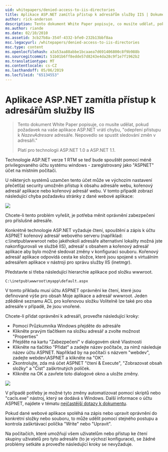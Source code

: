```yaml
---
uid: whitepapers/denied-access-to-iis-directories
title: Aplikace ASP.NET zamítla přístup k adresářům služby IIS | Dokumentace Microsoftu
author: rick-anderson
description: Tento dokument White Paper popisuje, co musíte udělat, pokud požadavek na vaše aplikace ASP.NET vrátí chyba "přístup byl odepřen do DirectoryName. Nepovedlo se s...
ms.author: riande
ms.date: 02/10/2010
ms.assetid: 3cb27b8a-354f-4332-bfe0-232b13bbf8aa
msc.legacyurl: /whitepapers/denied-access-to-iis-directories
msc.type: content
ms.openlocfilehash: a3a53aa88abbe1bcaaea7d691406800c8f9b988b
ms.sourcegitcommit: 51b01b6ff8edde57d8243e4da28c9f1e7f1962b2
ms.translationtype: MT
ms.contentlocale: cs-CZ
ms.lasthandoff: 05/06/2019
ms.locfileid: "65134553"
---
```

# <a name="aspnet-denied-access-to-iis-directories"></a>Aplikace ASP.NET zamítla přístup k adresářům služby IIS

> Tento dokument White Paper popisuje, co musíte udělat, pokud požadavek na vaše aplikace ASP.NET vrátí chybu, "odepření přístupu k *NazevAdresare* adresáře. Nepovedlo se spustit sledování změn v adresáři."
> 
> Platí pro technologii ASP.NET 1.0 a ASP.NET 1.1.

Technologie ASP.NET verze 1 RTM se teď bude spouštět pomocí méně privilegovaného účtu systému windows - zaregistrovaný jako "ASPNET" účet na místním počítači.

U některých systémů uzamčen tento účet může ve výchozím nastavení přečetl(a) security umožněn přístup k obsahu adresáře webu, kořenový adresář aplikace nebo kořenový adresář webu. V tomto případě zobrazí následující chyba požadavku stránky z dané webové aplikace:

![](denied-access-to-iis-directories/_static/image1.jpg)

Chcete-li tento problém vyřešit, je potřeba měnit oprávnění zabezpečení pro příslušné adresáře.

Konkrétně technologie ASP.NET vyžaduje čtení, spouštění a zápis k účtu ASPNET kořenový adresář webového serveru (například: c:\inetpub\wwwroot nebo jakéhokoli adresáře alternativní lokality možná jste nakonfigurovali ve službě IIS), adresář s obsahem a kořenový adresář aplikace aby bylo možné sledovat změny v konfiguraci souboru. Kořenový adresář aplikace odpovídá cesta ke složce, které jsou spojené s virtuálním adresářem aplikace v nástroji pro správu služby IIS (inetmgr).

Představte si třeba následující hierarchie aplikace pod složku wwwroot.

`C:\inetpub\wwwroot\myapp\default.aspx`

V tomto příkladu musí účtu ASPNET oprávnění ke čtení, které jsou definované výše pro obsah Moje aplikace a adresář wwwroot. Jeden zděděné seznamu ACL pro kořenovou složku Volitelně lze také pro oba adresáře v případě, že jsou vnořené.

Chcete-li přidat oprávnění k adresáři, proveďte následující kroky:

- Pomocí Průzkumníka Windows přejděte do adresáře
- Klikněte pravým tlačítkem na složku adresář a zvolte možnost "Properties"
- Přejděte na kartu "Zabezpečení" v dialogovém okně Vlastnosti
- Klikněte na tlačítko "Přidat" a zadejte název počítače, za nímž následuje název účtu ASPNET. Například by na počítači s názvem "webdev", zadejte webdev\ASPNET a klikněte na "OK".
- Zkontrolujte, zda má účet ASPNET "čtení &amp; Execute", "Zobrazovat obsah složky" a "Číst" zaškrtnutých políček.
- Klikněte na OK a zavřete toto dialogové okno a uložte změny.

![](denied-access-to-iis-directories/_static/image2.jpg)

V případě potřeby je možné tyto změny automatizovat pomocí skriptů nebo "cacls.exe" nástroj, který se dodává s Windows. Další informace o účtu ASPNET, najdete v tématu [nejčastější dotazy k dokumentu](https://go.microsoft.com/fwlink/?LinkId=5828).

Pokud dané webové aplikace spoléhá na zápis nebo upravit oprávnění do konkrétní složky nebo souboru, to může udělit pomocí stejného postupu a kontrola zaškrtávací políčka "Write" nebo "Upravit".

Na počítačích, které umožňují všem uživatelům nebo přístup ke čtení skupiny uživatelů pro tyto adresáře (to je výchozí konfigurace), se žádné problémy setkáte a proveďte následující kroky se nevyžaduje.
